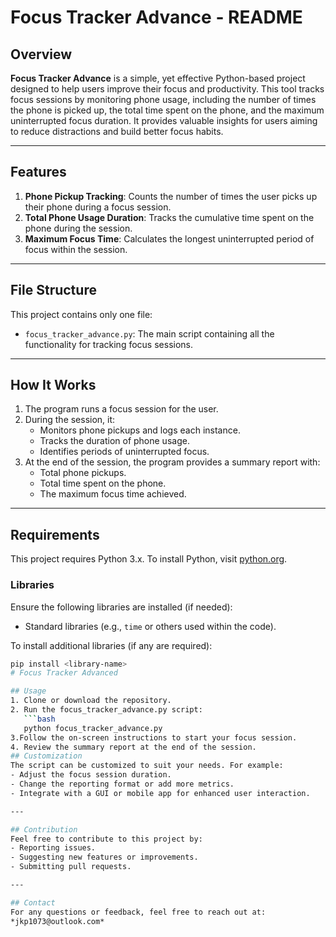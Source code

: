 # Focus Tracker Advance - README

## Overview

**Focus Tracker Advance** is a simple, yet effective Python-based project designed to help users improve their focus and productivity. This tool tracks focus sessions by monitoring phone usage, including the number of times the phone is picked up, the total time spent on the phone, and the maximum uninterrupted focus duration. It provides valuable insights for users aiming to reduce distractions and build better focus habits.

---

## Features

1. **Phone Pickup Tracking**: Counts the number of times the user picks up their phone during a focus session.
2. **Total Phone Usage Duration**: Tracks the cumulative time spent on the phone during the session.
3. **Maximum Focus Time**: Calculates the longest uninterrupted period of focus within the session.

---

## File Structure

This project contains only one file:
- `focus_tracker_advance.py`: The main script containing all the functionality for tracking focus sessions.

---

## How It Works

1. The program runs a focus session for the user.
2. During the session, it:
   - Monitors phone pickups and logs each instance.
   - Tracks the duration of phone usage.
   - Identifies periods of uninterrupted focus.
3. At the end of the session, the program provides a summary report with:
   - Total phone pickups.
   - Total time spent on the phone.
   - The maximum focus time achieved.

---

## Requirements

This project requires Python 3.x. To install Python, visit [python.org](https://www.python.org/).

### Libraries

Ensure the following libraries are installed (if needed):
- Standard libraries (e.g., `time` or others used within the code).

To install additional libraries (if any are required):
```bash
pip install <library-name>
# Focus Tracker Advanced

## Usage
1. Clone or download the repository.
2. Run the focus_tracker_advance.py script:
   ```bash
   python focus_tracker_advance.py
3.Follow the on-screen instructions to start your focus session.
4. Review the summary report at the end of the session.
## Customization
The script can be customized to suit your needs. For example:
- Adjust the focus session duration.
- Change the reporting format or add more metrics.
- Integrate with a GUI or mobile app for enhanced user interaction.

---

## Contribution
Feel free to contribute to this project by:
- Reporting issues.
- Suggesting new features or improvements.
- Submitting pull requests.

---

## Contact
For any questions or feedback, feel free to reach out at:  
*jkp1073@outlook.com*
